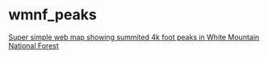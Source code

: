 # wmnf_peaks
[Super simple web map showing summited 4k foot peaks in White Mountain National Forest](https://scomou.com/wmnf_peaks/)
